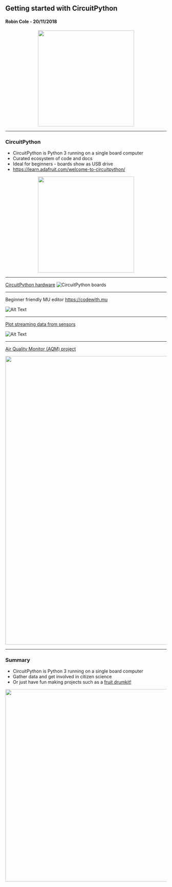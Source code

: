 ## Getting started with CircuitPython
#### Robin Cole - 20/11/2018


<p align="center">
<img src="https://cdn-shop.adafruit.com/1200x900/3403-04.jpg" width="300">
</p>

---

### CircuitPython
* CircuitPython is Python 3 running on a single board computer
* Curated ecosystem of code and docs
* Ideal for beginners - boards show as USB drive
* https://learn.adafruit.com/welcome-to-circuitpython/

<p align="center">
<img src="https://cdn-shop.adafruit.com/1200x900/3403-04.jpg" width="300">
</p>

---

[CircuitPython hardware](https://www.adafruit.com/circuitpython)
![CircuitPython boards](https://cdn-learn.adafruit.com/guides/cropped_images/000/001/997/medium640/Micros2.jpg)

---

Beginner friendly MU editor https://codewith.mu

![Alt Text](https://codewith.mu/img/en/mu.gif)

---

[Plot streaming data from sensors](https://codewith.mu/en/tutorials/1.0/plotter)

![Alt Text](https://codewith.mu/img/en/tutorials/python3_plotter.gif)

---

[Air Quality Monitor (AQM) project](https://github.com/robmarkcole/HASS-circuitpython-air-quality-sensor-node)


<p align="center">
<img src="https://raw.githubusercontent.com/robmarkcole/HASS-circuitpython-air-quality-sensor-node/master/images/summary_pic.png" width="900">
</p>



---

### Summary

- CircuitPython is Python 3 running on a single board computer
- Gather data and get involved in citizen science
- Or just have fun making projects such as a [fruit drumkit!](https://learn.adafruit.com/circuitpython-made-easy-on-circuit-playground-express/capacitive-touch)

<p align="center">
<img src="https://cdn-learn.adafruit.com/assets/assets/000/054/836/original/circuitpython_CPXAlligatorFruit.jpg" width="600">
</p>
